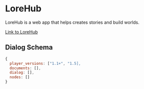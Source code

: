 # LoreHub

LoreHub is a web app that helps creates stories and build worlds.

[Link to LoreHub](https://lorehub.app)



## Dialog Schema

```javascript
{
  player_versions: ["1.1+", "1.5],
  documents: [],
  dialog: [],
  nodes: []
}
```
